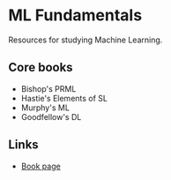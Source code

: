 # ML Fundamentals
Resources for studying Machine Learning.

## Core books
- Bishop's PRML
- Hastie's Elements of SL
- Murphy's ML
- Goodfellow's DL

## Links
- [Book page](https://www.cs.ubc.ca/~murphyk/MLbook/)
